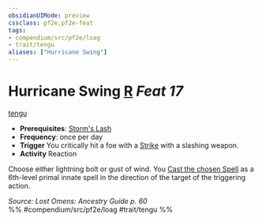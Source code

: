 ```yaml
---
obsidianUIMode: preview
cssclass: pf2e,pf2e-feat
tags:
- compendium/src/pf2e/loag
- trait/tengu
aliases: ["Hurricane Swing"]
---
```

# Hurricane Swing  [R](../../Rules/core-rulebook/chapter-9-playing-the-game.md#Actions "Reaction") *Feat 17*  
[tengu](../../Rules/traits/tengu-b1.md)  

- **Prerequisites**: [Storm's Lash](storms-lash-apg.md)
- **Frequency**: once per day
- **Trigger** You critically hit a foe with a [Strike](../../Rules/actions/strike.md) with a slashing weapon.
- **Activity** Reaction

Choose either lightning bolt or gust of wind. You [Cast the chosen Spell](../../Rules/actions/cast-a-spell.md) as a 6th-level primal innate spell in the direction of the target of the triggering action.

*Source: Lost Omens: Ancestry Guide p. 60*  
%% #compendium/src/pf2e/loag #trait/tengu %%
